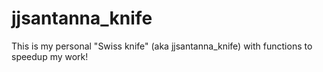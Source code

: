 # jjsantanna_knife
This is my personal "Swiss knife" (aka jjsantanna_knife) with functions to speedup my work!
